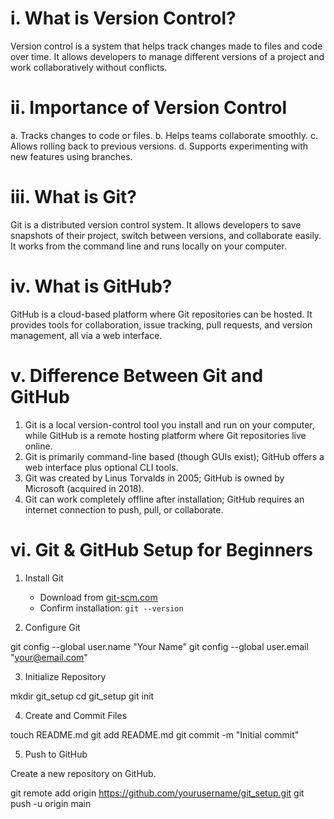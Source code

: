 # i. What is Version Control?

Version control is a system that helps track changes made to files and code over time. It allows developers to manage different versions of a project and work collaboratively without conflicts.


# ii. Importance of Version Control

 a. Tracks changes to code or files.
 b. Helps teams collaborate smoothly.
 c. Allows rolling back to previous versions.
 d.  Supports experimenting with new features using branches.


# iii. What is Git?

Git is a distributed version control system. It allows developers to save snapshots of their project, switch between versions, and collaborate easily. It works from the command line and runs locally on your computer.


# iv. What is GitHub?

GitHub is a cloud-based platform where Git repositories can be hosted. It provides tools for collaboration, issue tracking, pull requests, and version management, all via a web interface.


# v. Difference Between Git and GitHub

1. Git is a local version-control tool you install and run on your computer, while GitHub is a remote hosting platform where Git repositories live online.  
2. Git is primarily command-line based (though GUIs exist); GitHub offers a web interface plus optional CLI tools.  
3. Git was created by Linus Torvalds in 2005; GitHub is owned by Microsoft (acquired in 2018).  
4.  Git can work completely offline after installation; GitHub requires an internet connection to push, pull, or collaborate.


# vi. Git & GitHub Setup for Beginners

1. Install Git
   - Download from [git-scm.com](https://git-scm.com)
   - Confirm installation: `git --version`

2. Configure Git

git config --global user.name "Your Name"
git config --global user.email "your@email.com"

3. Initialize Repository

mkdir git_setup
cd git_setup
git init

4. Create and Commit Files

touch README.md
git add README.md
git commit -m "Initial commit"

5. Push to GitHub

Create a new repository on GitHub.

git remote add origin https://github.com/yourusername/git_setup.git
git push -u origin main
